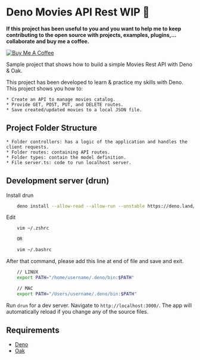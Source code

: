 # Deno Movies API Rest WIP :muscle:

**If this project has been useful to you and you want to help me to keep contributing to the open source with projects, examples, plugins,... collaborate and buy me a coffee.**

<a href="https://www.buymeacoffee.com/h6WVj4HcD" target="_blank"><img src="https://www.buymeacoffee.com/assets/img/custom_images/yellow_img.png" alt="Buy Me A Coffee"></a>

Sample project that shows how to build a simple Movies Rest API with Deno & Oak.

This project has been developed to learn & practice my skills with Deno. This project shows you how to:

    * Create an API to manage movies catalog.
    * Provide GET, POST, PUT, and DELETE routes.
    * Save created/updated movies to a local JSON file.

## Project Folder Structure

    * Folder controllers: has a logic of the application and handles the client requests.
    * Folder routes: containing API routes.
    * Folder types: contain the model definition.
    * File server.ts: code to run localhost server.

## Development server (drun)

Install drun

```bash
    deno install --allow-read --allow-run --unstable https://deno.land/x/drun@v1.1.0/drun.ts
```

Edit

```bash
    vim ~/.zshrc

    OR

    vim ~/.bashrc
```

After that command, please add this line at end of file and save and exit.

```bash
    // LINUX
    export PATH="/home/username/.deno/bin:$PATH"

    // MAC
    export PATH="/Users/username/.deno/bin:$PATH"
```

Run `drun` for a dev server. Navigate to `http://localhost:3000/`. The app will automatically reload if you change any of the source files.

## Requirements

* [Deno](https://deno.land/)
* [Oak](https://github.com/oakserver/oak)